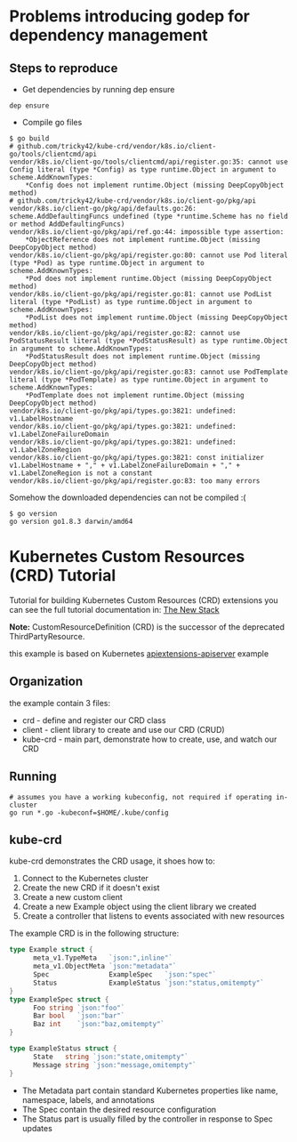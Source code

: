 # Problems introducing godep for dependency management 
## Steps to reproduce
* Get dependencies by running dep ensure
```
dep ensure
```

* Compile go files
```
$ go build
# github.com/tricky42/kube-crd/vendor/k8s.io/client-go/tools/clientcmd/api
vendor/k8s.io/client-go/tools/clientcmd/api/register.go:35: cannot use Config literal (type *Config) as type runtime.Object in argument to scheme.AddKnownTypes:
	*Config does not implement runtime.Object (missing DeepCopyObject method)
# github.com/tricky42/kube-crd/vendor/k8s.io/client-go/pkg/api
vendor/k8s.io/client-go/pkg/api/defaults.go:26: scheme.AddDefaultingFuncs undefined (type *runtime.Scheme has no field or method AddDefaultingFuncs)
vendor/k8s.io/client-go/pkg/api/ref.go:44: impossible type assertion:
	*ObjectReference does not implement runtime.Object (missing DeepCopyObject method)
vendor/k8s.io/client-go/pkg/api/register.go:80: cannot use Pod literal (type *Pod) as type runtime.Object in argument to scheme.AddKnownTypes:
	*Pod does not implement runtime.Object (missing DeepCopyObject method)
vendor/k8s.io/client-go/pkg/api/register.go:81: cannot use PodList literal (type *PodList) as type runtime.Object in argument to scheme.AddKnownTypes:
	*PodList does not implement runtime.Object (missing DeepCopyObject method)
vendor/k8s.io/client-go/pkg/api/register.go:82: cannot use PodStatusResult literal (type *PodStatusResult) as type runtime.Object in argument to scheme.AddKnownTypes:
	*PodStatusResult does not implement runtime.Object (missing DeepCopyObject method)
vendor/k8s.io/client-go/pkg/api/register.go:83: cannot use PodTemplate literal (type *PodTemplate) as type runtime.Object in argument to scheme.AddKnownTypes:
	*PodTemplate does not implement runtime.Object (missing DeepCopyObject method)
vendor/k8s.io/client-go/pkg/api/types.go:3821: undefined: v1.LabelHostname
vendor/k8s.io/client-go/pkg/api/types.go:3821: undefined: v1.LabelZoneFailureDomain
vendor/k8s.io/client-go/pkg/api/types.go:3821: undefined: v1.LabelZoneRegion
vendor/k8s.io/client-go/pkg/api/types.go:3821: const initializer v1.LabelHostname + "," + v1.LabelZoneFailureDomain + "," + v1.LabelZoneRegion is not a constant
vendor/k8s.io/client-go/pkg/api/register.go:83: too many errors
```

Somehow the downloaded dependencies can not be compiled :( 
```
$ go version
go version go1.8.3 darwin/amd64      
```

# Kubernetes Custom Resources (CRD) Tutorial

Tutorial for building Kubernetes Custom Resources (CRD) extensions
you can see the full tutorial documentation in: [The New Stack](https://thenewstack.io/extend-kubernetes-1-7-custom-resources)

**Note:** CustomResourceDefinition (CRD) is the successor of the deprecated ThirdPartyResource.

this example is based on Kubernetes [apiextensions-apiserver](https://github.com/kubernetes/apiextensions-apiserver) example  

## Organization 

the example contain 3 files:

* crd      - define and register our CRD class 
* client   - client library to create and use our CRD (CRUD)
* kube-crd - main part, demonstrate how to create, use, and watch our CRD

## Running

```
# assumes you have a working kubeconfig, not required if operating in-cluster
go run *.go -kubeconf=$HOME/.kube/config
```


## kube-crd

kube-crd demonstrates the CRD usage, it shoes how to:

1. Connect to the Kubernetes cluster 
2. Create the new CRD if it doesn't exist  
3. Create a new custom client 
4. Create a new Example object using the client library we created 
5. Create a controller that listens to events associated with new resources

The example CRD is in the following structure:


```go
type Example struct {
      meta_v1.TypeMeta   `json:",inline"`
      meta_v1.ObjectMeta `json:"metadata"`
      Spec               ExampleSpec   `json:"spec"`
      Status             ExampleStatus `json:"status,omitempty"`
}
type ExampleSpec struct {
      Foo string `json:"foo"`
      Bar bool   `json:"bar"`
      Baz int    `json:"baz,omitempty"`
}

type ExampleStatus struct {
      State   string `json:"state,omitempty"`
      Message string `json:"message,omitempty"`
}
```

* The Metadata part contain standard Kubernetes properties like name, namespace, labels, and annotations 
* The Spec contain the desired resource configuration 
* The Status part is usually filled by the controller in response to Spec updates 

